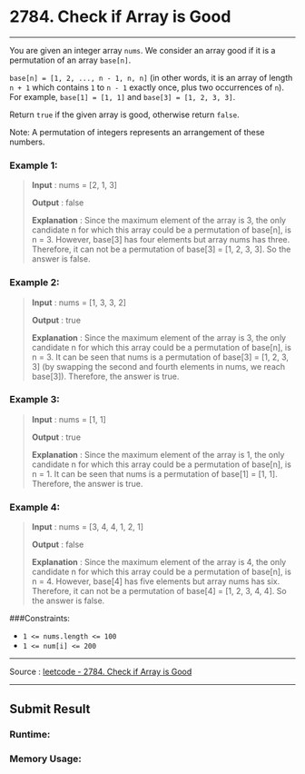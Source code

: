 # 2784. Check if Array is Good

-- --
You are given an integer array `nums`. We consider an array good if it is a permutation of an array `base[n]`.

`base[n] = [1, 2, ..., n - 1, n, n]` (in other words, it is an array of length `n + 1` which contains `1` to `n - 1` exactly once, plus two occurrences of `n`). For example, `base[1] = [1, 1]` and `base[3] = [1, 2, 3, 3]`.

Return `true` if the given array is good, otherwise return `false`.

Note: A permutation of integers represents an arrangement of these numbers.

### Example 1:

> **Input** : nums = [2, 1, 3]
>
> **Output** : false
> 
> **Explanation** : Since the maximum element of the array is 3, the only candidate n for which this array could be a permutation of base[n], is n = 3. However, base[3] has four elements but array nums has three. Therefore, it can not be a permutation of base[3] = [1, 2, 3, 3]. So the answer is false.

### Example 2:

> **Input** : nums = [1, 3, 3, 2]
>
> **Output** : true
> 
> **Explanation** : Since the maximum element of the array is 3, the only candidate n for which this array could be a permutation of base[n], is n = 3. It can be seen that nums is a permutation of base[3] = [1, 2, 3, 3] (by swapping the second and fourth elements in nums, we reach base[3]). Therefore, the answer is true.

### Example 3:

> **Input** : nums = [1, 1]
>
> **Output** : true
>
> **Explanation** : Since the maximum element of the array is 1, the only candidate n for which this array could be a permutation of base[n], is n = 1. It can be seen that nums is a permutation of base[1] = [1, 1]. Therefore, the answer is true.

### Example 4:

> **Input** : nums = [3, 4, 4, 1, 2, 1]
>
> **Output** : false
>
> **Explanation** : Since the maximum element of the array is 4, the only candidate n for which this array could be a permutation of base[n], is n = 4. However, base[4] has five elements but array nums has six. Therefore, it can not be a permutation of base[4] = [1, 2, 3, 4, 4]. So the answer is false.


###Constraints:

* `1 <= nums.length <= 100`
* `1 <= num[i] <= 200`

-- --
Source : [leetcode - 2784. Check if Array is Good](https://leetcode.com/problems/check-if-array-is-good/)

-- --

## Submit Result

### Runtime:

### Memory Usage:

